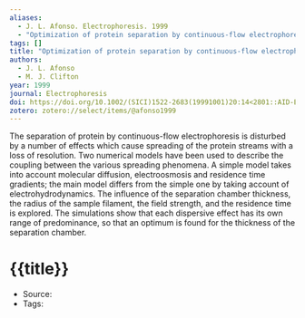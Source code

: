 ```yaml
---
aliases:
  - J. L. Afonso. Electrophoresis. 1999
  - "Optimization of protein separation by continuous-flow electrophoresis: influence of the operating conditions and the chamber thickness"
tags: []
title: "Optimization of protein separation by continuous-flow electrophoresis: influence of the operating conditions and the chamber thickness"
authors:
  - J. L. Afonso
  - M. J. Clifton
year: 1999
journal: Electrophoresis
doi: https://doi.org/10.1002/(SICI)1522-2683(19991001)20:14<2801::AID-ELPS2801>3.0.CO;2-2
zotero: zotero://select/items/@afonso1999
---
```

<!-- START_ABSTRACT -->
The separation of protein by continuous-flow electrophoresis is disturbed by a number of effects which cause spreading of the protein streams with a loss of resolution. Two numerical models have been used to describe the coupling between the various spreading phenomena. A simple model takes into account molecular diffusion, electroosmosis and residence time gradients; the main model differs from the simple one by taking account of electrohydrodynamics. The influence of the separation chamber thickness, the radius of the sample filament, the field strength, and the residence time is explored. The simulations show that each dispersive effect has its own range of predominance, so that an optimum is found for the thickness of the separation chamber.
<!-- END_ABSTRACT -->

<!-- START_TEMPLATE -->
# {{title}}

- Source:
- Tags: 
<!-- END_TEMPLATE -->